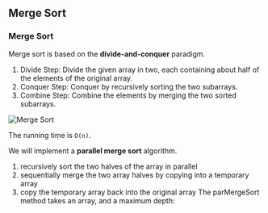 ## Merge Sort

### Merge Sort

Merge sort is based on the **divide-and-conquer** paradigm.

1. Divide Step: Divide the given array in two, each containing about half of the elements of the original array.
2. Conquer Step: Conquer by recursively sorting the two subarrays.
3. Combine Step: Combine the elements by merging the two sorted subarrays.

![Merge Sort](https://github.com/rohitvg/scala-parallel-programming-3/blob/master/resources/images/merge_sort.png)

The running time is `O(n)`.

We will implement a **parallel merge sort** algorithm.
1. recursively sort the two halves of the array in parallel
2. sequentially merge the two array halves by copying into a temporary
array
3. copy the temporary array back into the original array
The parMergeSort method takes an array, and a maximum depth: